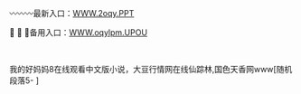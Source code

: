 <p>
	〰〰〰最新入口：<a href="http://www.baidu.com/link?url=6MA2SWnO3Raqke39an_0PUxosM6ZrUGzi1BN9tNnlPW&wd">WWW.2oqy.PPT</a> 
	<p>
		🦒
🦒
🦒备用入口：<a href="http://www.baidu.com/link?url=6MA2SWnO3Raqke39an_0PUxosM6ZrUGzi1BN9tNnlPW&wd">WWW.oqylpm.UPOU</a> 
	</p>
	<p>
		<br />
	</p>
	<p>
		我的好妈妈8在线观看中文版小说，大豆行情网在线仙踪林,国色天香网www[随机段落5-
]
	</p>
